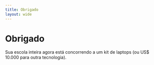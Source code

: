 ```yaml
---
title: Obrigado
layout: wide
---
```


# Obrigado

Sua escola inteira agora está concorrendo a um kit de laptops (ou US$ 10.000 para outra tecnologia).